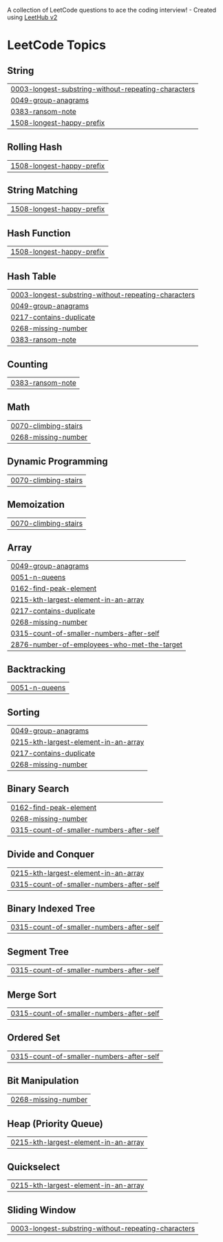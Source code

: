 A collection of LeetCode questions to ace the coding interview! - Created using [LeetHub v2](https://github.com/arunbhardwaj/LeetHub-2.0)
<!---LeetCode Topics Start-->
# LeetCode Topics
## String
|  |
| ------- |
| [0003-longest-substring-without-repeating-characters](https://github.com/NirajDN/Leetcode/tree/master/0003-longest-substring-without-repeating-characters) |
| [0049-group-anagrams](https://github.com/NirajDN/Leetcode/tree/master/0049-group-anagrams) |
| [0383-ransom-note](https://github.com/NirajDN/Leetcode/tree/master/0383-ransom-note) |
| [1508-longest-happy-prefix](https://github.com/NirajDN/Leetcode/tree/master/1508-longest-happy-prefix) |
## Rolling Hash
|  |
| ------- |
| [1508-longest-happy-prefix](https://github.com/NirajDN/Leetcode/tree/master/1508-longest-happy-prefix) |
## String Matching
|  |
| ------- |
| [1508-longest-happy-prefix](https://github.com/NirajDN/Leetcode/tree/master/1508-longest-happy-prefix) |
## Hash Function
|  |
| ------- |
| [1508-longest-happy-prefix](https://github.com/NirajDN/Leetcode/tree/master/1508-longest-happy-prefix) |
## Hash Table
|  |
| ------- |
| [0003-longest-substring-without-repeating-characters](https://github.com/NirajDN/Leetcode/tree/master/0003-longest-substring-without-repeating-characters) |
| [0049-group-anagrams](https://github.com/NirajDN/Leetcode/tree/master/0049-group-anagrams) |
| [0217-contains-duplicate](https://github.com/NirajDN/Leetcode/tree/master/0217-contains-duplicate) |
| [0268-missing-number](https://github.com/NirajDN/Leetcode/tree/master/0268-missing-number) |
| [0383-ransom-note](https://github.com/NirajDN/Leetcode/tree/master/0383-ransom-note) |
## Counting
|  |
| ------- |
| [0383-ransom-note](https://github.com/NirajDN/Leetcode/tree/master/0383-ransom-note) |
## Math
|  |
| ------- |
| [0070-climbing-stairs](https://github.com/NirajDN/Leetcode/tree/master/0070-climbing-stairs) |
| [0268-missing-number](https://github.com/NirajDN/Leetcode/tree/master/0268-missing-number) |
## Dynamic Programming
|  |
| ------- |
| [0070-climbing-stairs](https://github.com/NirajDN/Leetcode/tree/master/0070-climbing-stairs) |
## Memoization
|  |
| ------- |
| [0070-climbing-stairs](https://github.com/NirajDN/Leetcode/tree/master/0070-climbing-stairs) |
## Array
|  |
| ------- |
| [0049-group-anagrams](https://github.com/NirajDN/Leetcode/tree/master/0049-group-anagrams) |
| [0051-n-queens](https://github.com/NirajDN/Leetcode/tree/master/0051-n-queens) |
| [0162-find-peak-element](https://github.com/NirajDN/Leetcode/tree/master/0162-find-peak-element) |
| [0215-kth-largest-element-in-an-array](https://github.com/NirajDN/Leetcode/tree/master/0215-kth-largest-element-in-an-array) |
| [0217-contains-duplicate](https://github.com/NirajDN/Leetcode/tree/master/0217-contains-duplicate) |
| [0268-missing-number](https://github.com/NirajDN/Leetcode/tree/master/0268-missing-number) |
| [0315-count-of-smaller-numbers-after-self](https://github.com/NirajDN/Leetcode/tree/master/0315-count-of-smaller-numbers-after-self) |
| [2876-number-of-employees-who-met-the-target](https://github.com/NirajDN/Leetcode/tree/master/2876-number-of-employees-who-met-the-target) |
## Backtracking
|  |
| ------- |
| [0051-n-queens](https://github.com/NirajDN/Leetcode/tree/master/0051-n-queens) |
## Sorting
|  |
| ------- |
| [0049-group-anagrams](https://github.com/NirajDN/Leetcode/tree/master/0049-group-anagrams) |
| [0215-kth-largest-element-in-an-array](https://github.com/NirajDN/Leetcode/tree/master/0215-kth-largest-element-in-an-array) |
| [0217-contains-duplicate](https://github.com/NirajDN/Leetcode/tree/master/0217-contains-duplicate) |
| [0268-missing-number](https://github.com/NirajDN/Leetcode/tree/master/0268-missing-number) |
## Binary Search
|  |
| ------- |
| [0162-find-peak-element](https://github.com/NirajDN/Leetcode/tree/master/0162-find-peak-element) |
| [0268-missing-number](https://github.com/NirajDN/Leetcode/tree/master/0268-missing-number) |
| [0315-count-of-smaller-numbers-after-self](https://github.com/NirajDN/Leetcode/tree/master/0315-count-of-smaller-numbers-after-self) |
## Divide and Conquer
|  |
| ------- |
| [0215-kth-largest-element-in-an-array](https://github.com/NirajDN/Leetcode/tree/master/0215-kth-largest-element-in-an-array) |
| [0315-count-of-smaller-numbers-after-self](https://github.com/NirajDN/Leetcode/tree/master/0315-count-of-smaller-numbers-after-self) |
## Binary Indexed Tree
|  |
| ------- |
| [0315-count-of-smaller-numbers-after-self](https://github.com/NirajDN/Leetcode/tree/master/0315-count-of-smaller-numbers-after-self) |
## Segment Tree
|  |
| ------- |
| [0315-count-of-smaller-numbers-after-self](https://github.com/NirajDN/Leetcode/tree/master/0315-count-of-smaller-numbers-after-self) |
## Merge Sort
|  |
| ------- |
| [0315-count-of-smaller-numbers-after-self](https://github.com/NirajDN/Leetcode/tree/master/0315-count-of-smaller-numbers-after-self) |
## Ordered Set
|  |
| ------- |
| [0315-count-of-smaller-numbers-after-self](https://github.com/NirajDN/Leetcode/tree/master/0315-count-of-smaller-numbers-after-self) |
## Bit Manipulation
|  |
| ------- |
| [0268-missing-number](https://github.com/NirajDN/Leetcode/tree/master/0268-missing-number) |
## Heap (Priority Queue)
|  |
| ------- |
| [0215-kth-largest-element-in-an-array](https://github.com/NirajDN/Leetcode/tree/master/0215-kth-largest-element-in-an-array) |
## Quickselect
|  |
| ------- |
| [0215-kth-largest-element-in-an-array](https://github.com/NirajDN/Leetcode/tree/master/0215-kth-largest-element-in-an-array) |
## Sliding Window
|  |
| ------- |
| [0003-longest-substring-without-repeating-characters](https://github.com/NirajDN/Leetcode/tree/master/0003-longest-substring-without-repeating-characters) |
<!---LeetCode Topics End-->